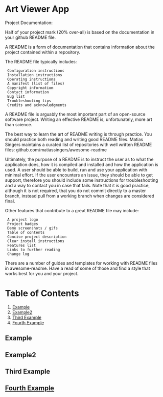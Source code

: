 # Art Viewer App


Project Documentation:

Half of your project mark (20% over-all) is based on the documentation in your github README file.

A README is a form of documentation that contains information about the project contained within a repository.

The README file typically includes:

     Configuration instructions
     Installation instructions
     Operating instructions
     A manifest (list of files)
     Copyright information
     Contact information
     Bug list
     Troubleshooting tips
     Credits and acknowledgments

A README file is arguably the most important part of an open-source software project. Writing an effective README is, unfortunately, more art than science.

The best way to learn the art of README writing is through practice. You should practice both reading and writing good README files. Matias Singers maintains a curated list of repositories with well written README files: github.com/matiassingers/awesome-readme

Ultimately, the purpose of a README is to instruct the user as to what the application does, how it is compiled and installed and how the application is used. A user should be able to build, run and use your application with minimal effort. If the user encounters an issue, they should be able to get support, therefore you should include some instructions for troubleshooting and a way to contact you in case that fails. Note that it is good practice, although it is not required, that you do not commit directly to a master branch, instead pull from a working branch when changes are considered final.

Other features that contribute to a great README file may include:

     A project logo
     Project badges
     Demo screenshots / gifs
     Table of contents
     Concise project description
     Clear install instructions
     Features list
     Links to further reading
     Change log

There are a number of guides and templates for working with README files in awesome-readme. Have a read of some of those and find a style that works best for you and your project.

# Table of Contents
1. [Example](#example)
2. [Example2](#example2)
3. [Third Example](#third-example)
4. [Fourth Example](#fourth-examplehttpwwwfourthexamplecom)


## Example
## Example2
## Third Example
## [Fourth Example](http://www.fourthexample.com) 

